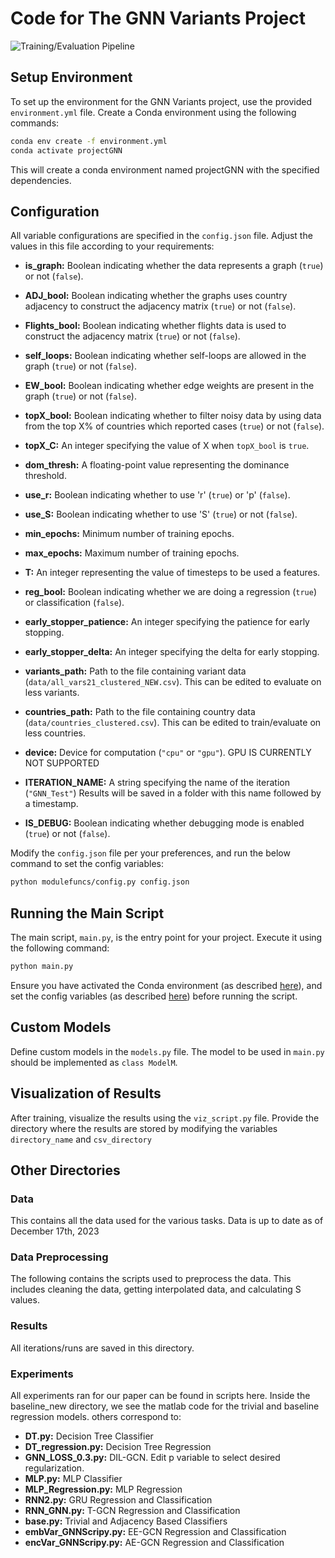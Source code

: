 # Code for The GNN Variants Project
![Training/Evaluation Pipeline](https://github.com/itssmutnuri/gnnvariants/assets/98141770/6e043a51-3c28-46cc-a971-91038561df7b)


## Setup Environment

To set up the environment for the GNN Variants project, use the provided `environment.yml` file. Create a Conda environment using the following commands:

```bash
conda env create -f environment.yml
conda activate projectGNN
```
This will create a conda environment named projectGNN with the specified dependencies.

## Configuration
All variable configurations are specified in the `config.json` file. Adjust the values in this file according to your requirements:

- **is_graph:** Boolean indicating whether the data represents a graph (`true`) or not (`false`).

- **ADJ_bool:** Boolean indicating whether the graphs uses country adjacency to construct the adjacency matrix (`true`) or not (`false`).

- **Flights_bool:** Boolean indicating whether flights data is used to construct the adjacency matrix (`true`) or not (`false`).

- **self_loops:** Boolean indicating whether self-loops are allowed in the graph (`true`) or not (`false`).

- **EW_bool:** Boolean indicating whether edge weights are present in the graph (`true`) or not (`false`).

- **topX_bool:** Boolean indicating whether to filter noisy data by using data from the top X% of countries which reported cases (`true`) or not (`false`).

- **topX_C:** An integer specifying the value of X when `topX_bool` is `true`.

- **dom_thresh:** A floating-point value representing the dominance threshold.

- **use_r:** Boolean indicating whether to use 'r' (`true`) or 'p' (`false`).

- **use_S:** Boolean indicating whether to use 'S' (`true`) or not (`false`).

- **min_epochs:** Minimum number of training epochs.

- **max_epochs:** Maximum number of training epochs.

- **T:** An integer representing the value of timesteps to be used a features.

- **reg_bool:** Boolean indicating whether we are doing a regression (`true`) or classification (`false`).

- **early_stopper_patience:** An integer specifying the patience for early stopping.

- **early_stopper_delta:** An integer specifying the delta for early stopping.

- **variants_path:** Path to the file containing variant data (`data/all_vars21_clustered_NEW.csv`). This can be edited to evaluate on less variants.

- **countries_path:** Path to the file containing country data (`data/countries_clustered.csv`). This can be edited to train/evaluate on less countries.

- **device:** Device for computation (`"cpu"` or `"gpu"`). GPU IS CURRENTLY NOT SUPPORTED

- **ITERATION_NAME:** A string specifying the name of the iteration (`"GNN_Test"`) Results will be saved in a folder with this name followed by a timestamp.

- **IS_DEBUG:** Boolean indicating whether debugging mode is enabled (`true`) or not (`false`).

Modify the `config.json` file per your preferences, and run the below command to set the config variables:

```bash
python modulefuncs/config.py config.json
```

## Running the Main Script
The main script, `main.py`, is the entry point for your project. Execute it using the following command:

```bash
python main.py
```
Ensure you have activated the Conda environment (as described [here](#setup-environment)), and set the config variables (as described [here](#configuration)) before running the script.

## Custom Models
Define custom models in the `models.py` file. The model to be used in `main.py` should be implemented as `class ModelM`.

## Visualization of Results
After training, visualize the results using the `viz_script.py` file. Provide the directory where the results are stored by modifying the variables `directory_name` and `csv_directory`

## Other Directories
### Data
This contains all the data used for the various tasks. Data is up to date as of December 17th, 2023

### Data Preprocessing
The following contains the scripts used to preprocess the data. This includes cleaning the data, getting interpolated data, and calculating S values.

### Results
All iterations/runs are saved in this directory.

### Experiments
All experiments ran for our paper can be found in scripts here. Inside the baseline_new directory, we see the matlab code for the trivial and baseline regression models. others correspond to:
- **DT.py:** Decision Tree Classifier
- **DT_regression.py:** Decision Tree Regression
- **GNN_LOSS_0.3.py:** DIL-GCN. Edit p variable to select desired regularization.
- **MLP.py:** MLP Classifier
- **MLP_Regression.py:** MLP Regression
- **RNN2.py:** GRU Regression and Classification
- **RNN_GNN.py:** T-GCN Regression and Classification
- **base.py:** Trivial and Adjacency Based Classifiers
- **embVar_GNNScripy.py:** EE-GCN Regression and Classification
- **encVar_GNNScripy.py:** AE-GCN Regression and Classification

